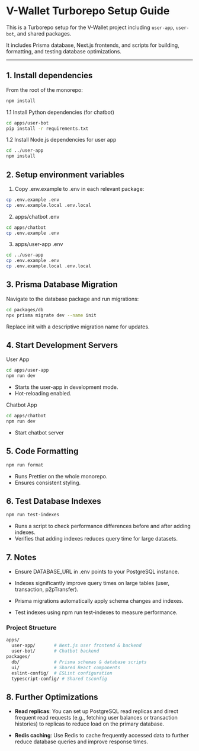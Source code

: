 # V-Wallet Turborepo Setup Guide

This is a Turborepo setup for the V-Wallet project including `user-app`, `user-bot`, and shared packages.

It includes Prisma database, Next.js frontends, and scripts for building, formatting, and testing database optimizations.

---

## **1. Install dependencies**

From the root of the monorepo:

```bash
npm install
```

1.1 Install Python dependencies (for chatbot)

```bash
cd apps/user-bot
pip install -r requirements.txt
```

1.2 Install Node.js dependencies for user app

```bash
cd ../user-app
npm install
```

## **2. Setup environment variables**

1. Copy .env.example to .env in each relevant package:

```bash
cp .env.example .env
cp .env.example.local .env.local
```

2. apps/chatbot .env

```bash
cd apps/chatbot
cp .env.example .env
```

3. apps/user-app .env

```bash
cd ../user-app
cp .env.example .env
cp .env.example.local .env.local
```

## **3. Prisma Database Migration**

Navigate to the database package and run migrations:

```bash
cd packages/db
npx prisma migrate dev --name init
```

Replace init with a descriptive migration name for updates.

## **4. Start Development Servers**

User App

```bash
cd apps/user-app
npm run dev
```

- Starts the user-app in development mode.
- Hot-reloading enabled.

Chatbot App

```bash
cd apps/chatbot
npm run dev
```

- Start chatbot server

## **5. Code Formatting**

```bash
npm run format
```

- Runs Prettier on the whole monorepo.
- Ensures consistent styling.

## **6. Test Database Indexes**

```bash
npm run test-indexes
```

- Runs a script to check performance differences before and after adding indexes.
- Verifies that adding indexes reduces query time for large datasets.

## **7. Notes**

- Ensure DATABASE_URL in .env points to your PostgreSQL instance.

- Indexes significantly improve query times on large tables (user, transaction, p2pTransfer).

- Prisma migrations automatically apply schema changes and indexes.

- Test indexes using npm run test-indexes to measure performance.

### Project Structure

```bash
apps/
  user-app/       # Next.js user frontend & backend
  user-bot/       # Chatbot backend
packages/
  db/             # Prisma schemas & database scripts
  ui/             # Shared React components
  eslint-config/  # ESLint configuration
  typescript-config/ # Shared tsconfig
```

## **8. Further Optimizations**

- **Read replicas**: You can set up PostgreSQL read replicas and direct frequent read requests (e.g., fetching user balances or transaction histories) to replicas to reduce load on the primary database.

- **Redis caching**: Use Redis to cache frequently accessed data to further reduce database queries and improve response times.
